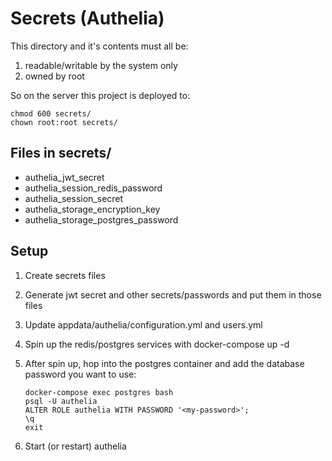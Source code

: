 # Secrets (Authelia)

This directory and it's contents must all be:
1. readable/writable by the system only
2. owned by root

So on the server this project is deployed to:

```shell
chmod 600 secrets/
chown root:root secrets/
```

## Files in secrets/

* authelia_jwt_secret
* authelia_session_redis_password
* authelia_session_secret
* authelia_storage_encryption_key
* authelia_storage_postgres_password

## Setup

1. Create secrets files
2. Generate jwt secret and other secrets/passwords and put them in those files
3. Update appdata/authelia/configuration.yml and users.yml
4. Spin up the redis/postgres services with docker-compose up -d
5. After spin up, hop into the postgres container and add the database password
   you want to use:

   ```shell
   docker-compose exec postgres bash
   psql -U authelia
   ALTER ROLE authelia WITH PASSWORD '<my-password>';
   \q
   exit
   ```
6. Start (or restart) authelia
